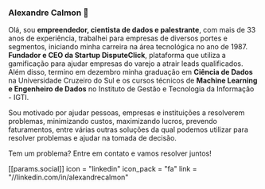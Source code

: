 ### Alexandre Calmon 👋

<!--
**alexandrecalmon/alexandrecalmon** is a ✨ _special_ ✨ repository because its `README.md` (this file) appears on your GitHub profile.

Here are some ideas to get you started:

- 🔭 I’m currently working on ...
- 🌱 I’m currently learning ...
- 👯 I’m looking to collaborate on ...
- 🤔 I’m looking for help with ...
- 💬 Ask me about ...
- 📫 How to reach me: ...
- 😄 Pronouns: ...
- ⚡ Fun fact: ...
-->

Olá, sou **empreendedor, cientista de dados e palestrante**, com mais de 33 anos de experiência, trabalhei para empresas de diversos portes e segmentos, iniciando minha carreira na área tecnológica no ano de 1987. **Fundador e CEO da Startup DisputeClick**, plataforma que utiliza a gamificação para ajudar empresas do varejo a atrair leads qualificados.
Além disso, termino em dezembro minha graduação em **Ciência de Dados** na Universidade Cruzeiro do Sul e os cursos técnicos de **Machine Learning e Engenheiro de Dados** no Instituto de Gestão e Tecnologia da Informação - IGTI.

Sou motivado por ajudar pessoas, empresas e instituições a resolverem problemas, minimizando custos, maximizando lucros, prevendo faturamentos, entre várias outras soluções da qual podemos utilizar para resolver problemas e ajudar na tomada de decisão.

Tem um problema? Entre em contato e vamos resolver juntos!


 [[params.social]]
    icon = "linkedin"
    icon_pack = "fa"
    link = "//linkedin.com/in/alexandrecalmon"
